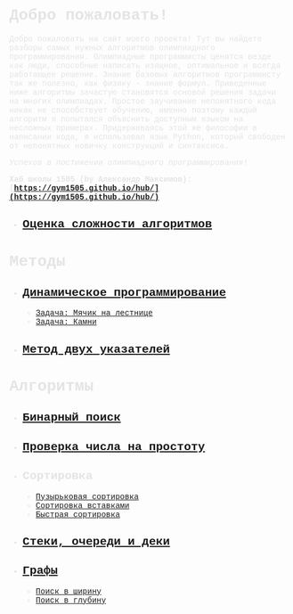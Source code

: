 <span style="color: #E5E4E4; font-family: Courier New;">

# Добро пожаловать!

Добро пожаловать на сайт моего проекта! Тут вы найдете разборы самых нужных алгоритмов олимпиадного программирования. Олимпиадные программисты ценятся везде как люди, способные написать изящное, оптимальное и всегда работающее решение. Знание базовых алгоритмов программисту так же полезно, как физику - знание формул. Приведенные ниже алгоритмы зачастую становятся основой решения задачи на многих олимпиадах. Простое заучивание непонятного кода никак не способствует обучению, именно поэтому каждый алгоритм я попытался объяснить доступным языком на несложных примерах. Придерживаясь этой же философии в написании кода, я использовал язык Python, который свободен от непонятных новичку конструкций и синтаксиса.

*Успехов в постижении олимпиадного программирования!*

**Хаб школы 1505 (by Александр Максимов): [https://gym1505.github.io/hub/](https://gym1505.github.io/hub/)**

* ## [Оценка сложности алгоритмов](asymptotic.md)

# **Методы**

* ## [Динамическое программирование](dynamic.md)
    + [Задача: Мячик на лестнице](stairs_ball.md)
    + [Задача: Камни](stones.md)
* ## [Метод двух указателей](two_pointers.md)

# **Алгоритмы**

* ## [Бинарный поиск](binary.md)
* ## [Проверка числа на простоту](ifprime.md)
* ## Сортировка
    + [Пузырьковая сортировка](bubblesort.md)
    + [Сортировка вставками](insertionsort.md)
    + [Быстрая сортировка](quicksort.md)
* ## [Стеки, очереди и деки](stack_queues_deques.md)
* ## [Графы](graphs.md)
    + [Поиск в ширину](bfs.md)
    + [Поиск в глубину](dfs.md)
</span>
